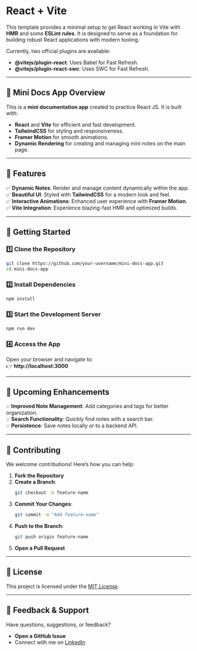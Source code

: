 # React + Vite

This template provides a minimal setup to get React working in Vite with **HMR** and some **ESLint rules**. It is designed to serve as a foundation for building robust React applications with modern tooling.

Currently, two official plugins are available:

- **@vitejs/plugin-react**: Uses Babel for Fast Refresh.
- **@vitejs/plugin-react-swc**: Uses SWC for Fast Refresh.

---

## 📄 **Mini Docs App Overview**

This is a **mini documentation app** created to practice React JS. It is built with:

- **React** and **Vite** for efficient and fast development.
- **TailwindCSS** for styling and responsiveness.
- **Framer Motion** for smooth animations.
- **Dynamic Rendering** for creating and managing mini notes on the main page.

---

## 🎯 **Features**

✅ **Dynamic Notes**: Render and manage content dynamically within the app.  
✅ **Beautiful UI**: Styled with **TailwindCSS** for a modern look and feel.  
✅ **Interactive Animations**: Enhanced user experience with **Framer Motion**.  
✅ **Vite Integration**: Experience blazing-fast HMR and optimized builds.

---

## 🚀 **Getting Started**

### 1️⃣ **Clone the Repository**
```bash
git clone https://github.com/your-username/mini-docs-app.git
cd mini-docs-app
```

### 2️⃣ **Install Dependencies**
```bash
npm install
```

### 3️⃣ **Start the Development Server**
```bash
npm run dev
```

### 4️⃣ **Access the App**
Open your browser and navigate to:  
👉 **http://localhost:3000**

---

## 🌟 **Upcoming Enhancements**

💡 **Improved Note Management**: Add categories and tags for better organization.  
💡 **Search Functionality**: Quickly find notes with a search bar.  
💡 **Persistence**: Save notes locally or to a backend API.

---

## 🤝 **Contributing**
We welcome contributions! Here’s how you can help:

1. **Fork the Repository**  
2. **Create a Branch**:
   ```bash
   git checkout -b feature-name
   ```
3. **Commit Your Changes**:
   ```bash
   git commit -m "Add feature-name"
   ```
4. **Push to the Branch**:
   ```bash
   git push origin feature-name
   ```
5. **Open a Pull Request**

---

## 📄 **License**
This project is licensed under the [MIT License](LICENSE).

---

## 💬 **Feedback & Support**
Have questions, suggestions, or feedback?  
- **Open a GitHub Issue**  
- Connect with me on [LinkedIn](https://linkedin.com/in/your-profile)
